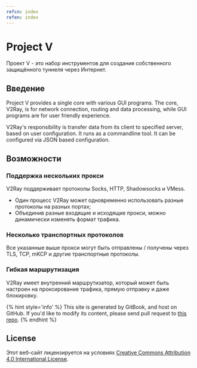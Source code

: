 ```yaml
---
refcn: index
refen: index
---
```

# Project V

Проект V - это набор инструментов для создания собственного защищённого туннеля через Интернет.

## Введение

Project V provides a single core with various GUI programs. The core, V2Ray, is for network connection, routing and data processing, while GUI programs are for user friendly experience.

V2Ray's responsibility is transfer data from its client to specified server, based on user configuration. It runs as a commandline tool. It can be configured via JSON based configuration.

## Возможности

### Поддержка нескольких прокси

V2Ray поддерживает протоколы Socks, HTTP, Shadowsocks и VMess.

* Один процесс V2Ray может одновременно использовать разные протоколы на разных портах;
* Объединив разные входящие и исходящие прокси, можно динамически изменять формат трафика.

### Несколько транспортных протоколов

Все указанные выше прокси могут быть отправлены / получены через TLS, TCP, mKCP и другие транспортные протоколы.

### Гибкая маршрутизация

V2Ray имеет внутренний маршрутизатор, который может быть настроен на проксирование трафика, прямую отправку и даже блокировку.

{% hint style='info' %} This site is generated by GitBook, and host on GitHub. If you'd like to modify its content, please send pull request to [this repo](https://github.com/v2ray/manual). {% endhint %}

## License

Этот веб-сайт лицензируется на условиях [Creative Commons Attribution 4.0 International License](https://creativecommons.org/licenses/by/4.0/).